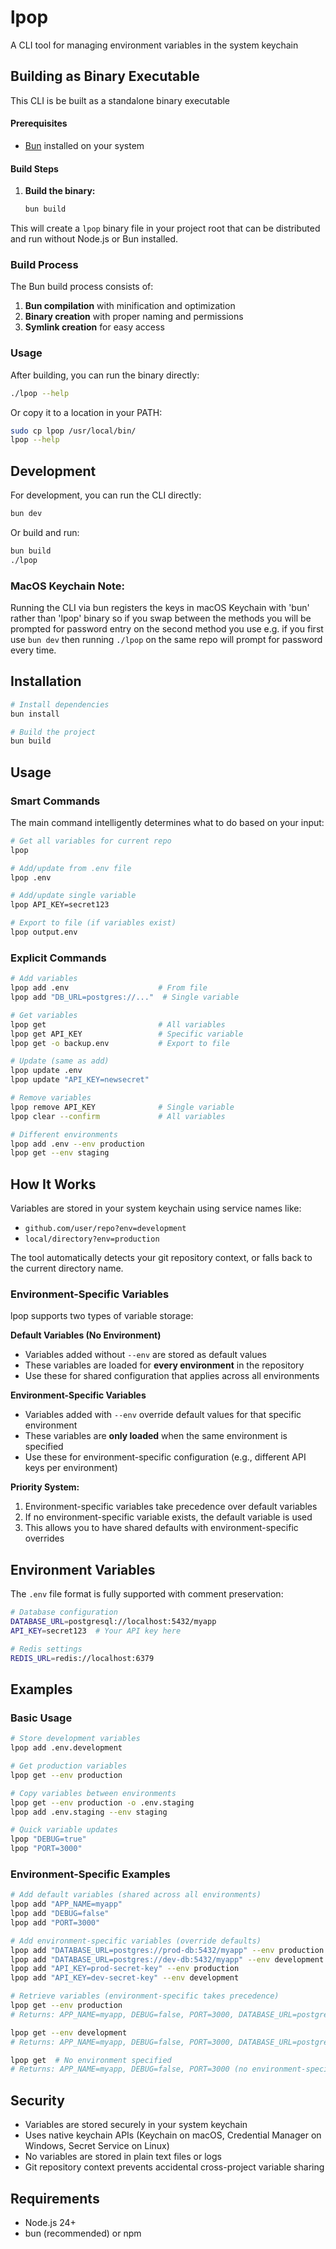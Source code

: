 # lpop

A CLI tool for managing environment variables in the system keychain

## Building as Binary Executable

This CLI is be built as a standalone binary executable

#### Prerequisites

- [Bun](https://bun.sh/) installed on your system

#### Build Steps

1. **Build the binary:**
   ```bash
   bun build
   ```

This will create a `lpop` binary file in your project root that can be distributed and run without Node.js or Bun installed.

### Build Process

The Bun build process consists of:

1. **Bun compilation** with minification and optimization
2. **Binary creation** with proper naming and permissions
3. **Symlink creation** for easy access

### Usage

After building, you can run the binary directly:

```bash
./lpop --help
```

Or copy it to a location in your PATH:

```bash
sudo cp lpop /usr/local/bin/
lpop --help
```

## Development

For development, you can run the CLI directly:

```bash
bun dev
```

Or build and run:

```bash
bun build
./lpop
```

### MacOS Keychain Note:

Running the CLI via bun registers the keys in macOS Keychain with 'bun' rather than 'lpop' binary so if you swap between the methods you will be prompted for password entry on the second method you use e.g. if you first use `bun dev` then running `./lpop` on the same repo will prompt for password every time.

## Installation

```bash
# Install dependencies
bun install

# Build the project
bun build

```

## Usage

### Smart Commands

The main command intelligently determines what to do based on your input:

```bash
# Get all variables for current repo
lpop

# Add/update from .env file
lpop .env

# Add/update single variable
lpop API_KEY=secret123

# Export to file (if variables exist)
lpop output.env
```

### Explicit Commands

```bash
# Add variables
lpop add .env                    # From file
lpop add "DB_URL=postgres://..."  # Single variable

# Get variables
lpop get                         # All variables
lpop get API_KEY                 # Specific variable
lpop get -o backup.env           # Export to file

# Update (same as add)
lpop update .env
lpop update "API_KEY=newsecret"

# Remove variables
lpop remove API_KEY              # Single variable
lpop clear --confirm             # All variables

# Different environments
lpop add .env --env production
lpop get --env staging
```

## How It Works

Variables are stored in your system keychain using service names like:

- `github.com/user/repo?env=development`
- `local/directory?env=production`

The tool automatically detects your git repository context, or falls back to the current directory name.

### Environment-Specific Variables

lpop supports two types of variable storage:

**Default Variables (No Environment)**

- Variables added without `--env` are stored as default values
- These variables are loaded for **every environment** in the repository
- Use these for shared configuration that applies across all environments

**Environment-Specific Variables**

- Variables added with `--env` override default values for that specific environment
- These variables are **only loaded** when the same environment is specified
- Use these for environment-specific configuration (e.g., different API keys per environment)

**Priority System:**

1. Environment-specific variables take precedence over default variables
2. If no environment-specific variable exists, the default variable is used
3. This allows you to have shared defaults with environment-specific overrides

## Environment Variables

The `.env` file format is fully supported with comment preservation:

```bash
# Database configuration
DATABASE_URL=postgresql://localhost:5432/myapp
API_KEY=secret123  # Your API key here

# Redis settings
REDIS_URL=redis://localhost:6379
```

## Examples

### Basic Usage

```bash
# Store development variables
lpop add .env.development

# Get production variables
lpop get --env production

# Copy variables between environments
lpop get --env production -o .env.staging
lpop add .env.staging --env staging

# Quick variable updates
lpop "DEBUG=true"
lpop "PORT=3000"
```

### Environment-Specific Examples

```bash
# Add default variables (shared across all environments)
lpop add "APP_NAME=myapp"
lpop add "DEBUG=false"
lpop add "PORT=3000"

# Add environment-specific variables (override defaults)
lpop add "DATABASE_URL=postgres://prod-db:5432/myapp" --env production
lpop add "DATABASE_URL=postgres://dev-db:5432/myapp" --env development
lpop add "API_KEY=prod-secret-key" --env production
lpop add "API_KEY=dev-secret-key" --env development

# Retrieve variables (environment-specific takes precedence)
lpop get --env production
# Returns: APP_NAME=myapp, DEBUG=false, PORT=3000, DATABASE_URL=postgres://prod-db:5432/myapp, API_KEY=prod-secret-key

lpop get --env development
# Returns: APP_NAME=myapp, DEBUG=false, PORT=3000, DATABASE_URL=postgres://dev-db:5432/myapp, API_KEY=dev-secret-key

lpop get  # No environment specified
# Returns: APP_NAME=myapp, DEBUG=false, PORT=3000 (no environment-specific variables)
```

## Security

- Variables are stored securely in your system keychain
- Uses native keychain APIs (Keychain on macOS, Credential Manager on Windows, Secret Service on Linux)
- No variables are stored in plain text files or logs
- Git repository context prevents accidental cross-project variable sharing

## Requirements

- Node.js 24+
- bun (recommended) or npm
